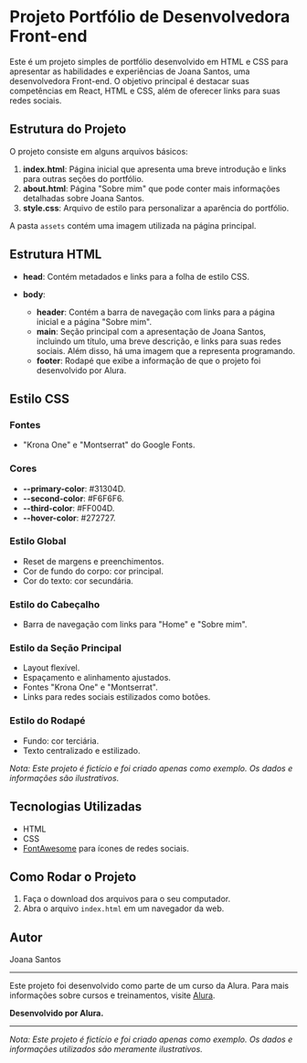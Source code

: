 # Projeto Portfólio de Desenvolvedora Front-end

Este é um projeto simples de portfólio desenvolvido em HTML e CSS para apresentar as habilidades e experiências de Joana Santos, uma desenvolvedora Front-end. O objetivo principal é destacar suas competências em React, HTML e CSS, além de oferecer links para suas redes sociais.

## Estrutura do Projeto

O projeto consiste em alguns arquivos básicos:

1. **index.html**: Página inicial que apresenta uma breve introdução e links para outras seções do portfólio.
2. **about.html**: Página "Sobre mim" que pode conter mais informações detalhadas sobre Joana Santos.
3. **style.css**: Arquivo de estilo para personalizar a aparência do portfólio.

A pasta `assets` contém uma imagem utilizada na página principal.

## Estrutura HTML

- **head**: Contém metadados e links para a folha de estilo CSS.

- **body**:
  - **header**: Contém a barra de navegação com links para a página inicial e a página "Sobre mim".
  - **main**: Seção principal com a apresentação de Joana Santos, incluindo um título, uma breve descrição, e links para suas redes sociais. Além disso, há uma imagem que a representa programando.
  - **footer**: Rodapé que exibe a informação de que o projeto foi desenvolvido por Alura.

## Estilo CSS

### Fontes

- "Krona One" e "Montserrat" do Google Fonts.

### Cores

- **--primary-color**: #31304D.
- **--second-color**: #F6F6F6.
- **--third-color**: #FF004D.
- **--hover-color**: #272727.

### Estilo Global

- Reset de margens e preenchimentos.
- Cor de fundo do corpo: cor principal.
- Cor do texto: cor secundária.

### Estilo do Cabeçalho

- Barra de navegação com links para "Home" e "Sobre mim".

### Estilo da Seção Principal

- Layout flexível.
- Espaçamento e alinhamento ajustados.
- Fontes "Krona One" e "Montserrat".
- Links para redes sociais estilizados como botões.

### Estilo do Rodapé

- Fundo: cor terciária.
- Texto centralizado e estilizado.

*Nota: Este projeto é fictício e foi criado apenas como exemplo. Os dados e informações são ilustrativos.*

## Tecnologias Utilizadas

- HTML
- CSS
- [FontAwesome](https://fontawesome.com/) para ícones de redes sociais.

## Como Rodar o Projeto

1. Faça o download dos arquivos para o seu computador.
2. Abra o arquivo `index.html` em um navegador da web.

## Autor

Joana Santos

---

Este projeto foi desenvolvido como parte de um curso da Alura. Para mais informações sobre cursos e treinamentos, visite [Alura](https://www.alura.com.br/).

**Desenvolvido por Alura.**

---

*Nota: Este projeto é fictício e foi criado apenas como exemplo. Os dados e informações utilizados são meramente ilustrativos.*
